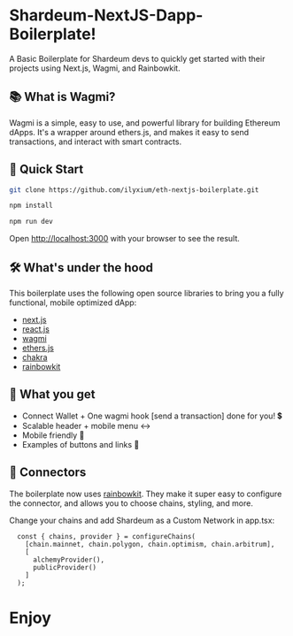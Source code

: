# Shardeum-NextJS-Dapp-Boilerplate!

A Basic Boilerplate for Shardeum  devs to quickly get started with their projects using Next.js, Wagmi, and Rainbowkit.

## 📚 What is Wagmi?
Wagmi is a simple, easy to use, and powerful library for building Ethereum dApps. It's a wrapper around ethers.js, and makes it easy to send transactions, and interact with smart contracts.

## 🚀 Quick Start

```bash
git clone https://github.com/ilyxium/eth-nextjs-boilerplate.git

npm install

npm run dev
```

Open [http://localhost:3000](http://localhost:3000) with your browser to see the result.

## 🛠 What's under the hood

This boilerplate uses the following open source libraries to bring you a fully functional, mobile optimized dApp:

- [next.js](https://nextjs.org/docs)
- [react.js](https://reactjs.org/)
- [wagmi](https://wagmi-xyz.vercel.app/)
- [ethers.js](https://docs.ethers.io/v5/)
- [chakra](https://chakra-ui.com/)
- [rainbowkit](https://www.rainbowkit.com/docs/introduction)

## 💎 What you get

- Connect Wallet + One wagmi hook [send a transaction] done for you! 💲
- Scalable header + mobile menu ↔️
- Mobile friendly 📱
- Examples of buttons and links 📌

## 🔌 Connectors

The boilerplate now uses [rainbowkit](https://www.rainbowkit.com/docs/introduction). They make it super easy to configure the connector, and allows you to choose chains, styling, and more. 

Change your chains and add Shardeum as a Custom Network in app.tsx:

```
  const { chains, provider } = configureChains(
    [chain.mainnet, chain.polygon, chain.optimism, chain.arbitrum],
    [
      alchemyProvider(),
      publicProvider()
    ]
  );
```

# Enjoy 
